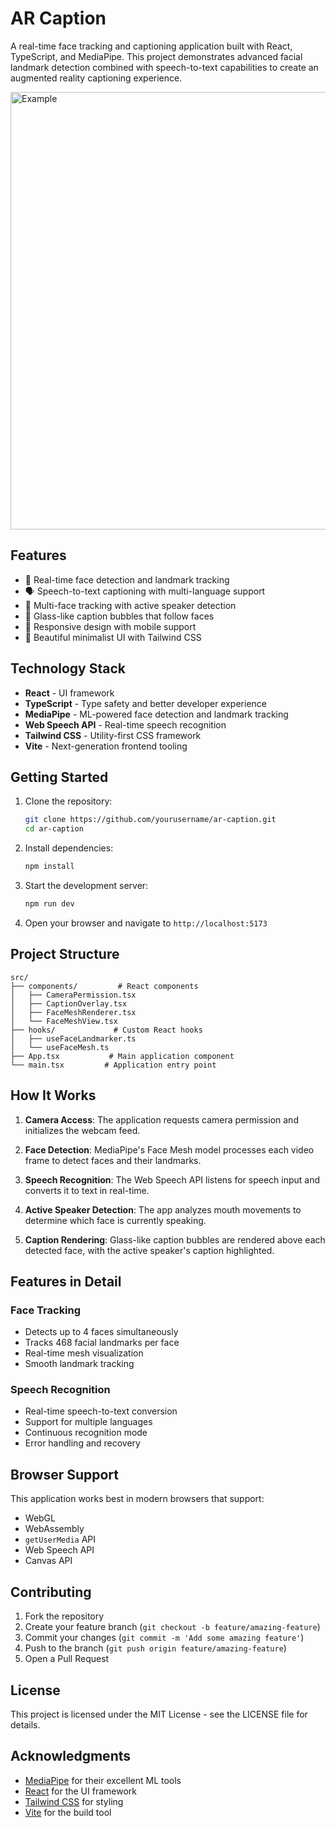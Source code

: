 # AR Caption

A real-time face tracking and captioning application built with React, TypeScript, and MediaPipe. This project demonstrates advanced facial landmark detection combined with speech-to-text capabilities to create an augmented reality captioning experience.

<img src="./public/media/demo1.gif" alt="Example" width="700" />

## Features

- 🎯 Real-time face detection and landmark tracking
- 🗣️ Speech-to-text captioning with multi-language support
- 👥 Multi-face tracking with active speaker detection
- 💬 Glass-like caption bubbles that follow faces
- 📱 Responsive design with mobile support
- 🎨 Beautiful minimalist UI with Tailwind CSS

## Technology Stack

- **React** - UI framework
- **TypeScript** - Type safety and better developer experience
- **MediaPipe** - ML-powered face detection and landmark tracking
- **Web Speech API** - Real-time speech recognition
- **Tailwind CSS** - Utility-first CSS framework
- **Vite** - Next-generation frontend tooling

## Getting Started

1. Clone the repository:
   ```bash
   git clone https://github.com/yourusername/ar-caption.git
   cd ar-caption
   ```

2. Install dependencies:
   ```bash
   npm install
   ```

3. Start the development server:
   ```bash
   npm run dev
   ```

4. Open your browser and navigate to `http://localhost:5173`

## Project Structure

```
src/
├── components/         # React components
│   ├── CameraPermission.tsx
│   ├── CaptionOverlay.tsx
│   ├── FaceMeshRenderer.tsx
│   └── FaceMeshView.tsx
├── hooks/             # Custom React hooks
│   ├── useFaceLandmarker.ts
│   └── useFaceMesh.ts
├── App.tsx           # Main application component
└── main.tsx         # Application entry point
```

## How It Works

1. **Camera Access**: The application requests camera permission and initializes the webcam feed.

2. **Face Detection**: MediaPipe's Face Mesh model processes each video frame to detect faces and their landmarks.

3. **Speech Recognition**: The Web Speech API listens for speech input and converts it to text in real-time.

4. **Active Speaker Detection**: The app analyzes mouth movements to determine which face is currently speaking.

5. **Caption Rendering**: Glass-like caption bubbles are rendered above each detected face, with the active speaker's caption highlighted.

## Features in Detail

### Face Tracking
- Detects up to 4 faces simultaneously
- Tracks 468 facial landmarks per face
- Real-time mesh visualization
- Smooth landmark tracking

### Speech Recognition
- Real-time speech-to-text conversion
- Support for multiple languages
- Continuous recognition mode
- Error handling and recovery

## Browser Support

This application works best in modern browsers that support:
- WebGL
- WebAssembly
- `getUserMedia` API
- Web Speech API
- Canvas API

## Contributing

1. Fork the repository
2. Create your feature branch (`git checkout -b feature/amazing-feature`)
3. Commit your changes (`git commit -m 'Add some amazing feature'`)
4. Push to the branch (`git push origin feature/amazing-feature`)
5. Open a Pull Request

## License

This project is licensed under the MIT License - see the LICENSE file for details.

## Acknowledgments

- [MediaPipe](https://developers.google.com/mediapipe) for their excellent ML tools
- [React](https://reactjs.org/) for the UI framework
- [Tailwind CSS](https://tailwindcss.com/) for styling
- [Vite](https://vitejs.dev/) for the build tool
